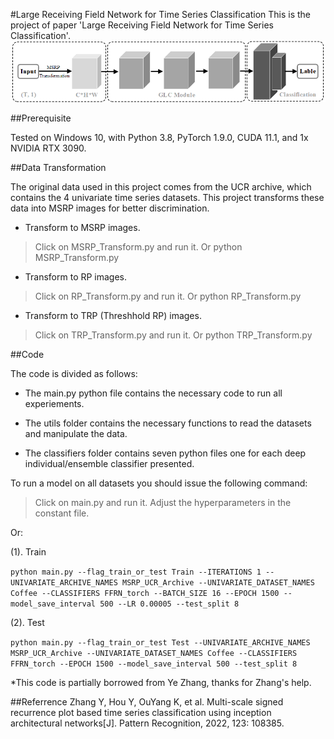 #Large Receiving Field Network for Time Series Classification
This is the project of paper 'Large Receiving Field Network for Time Series Classification'.
![FFRN](LRFN.png "The framework of our proposed method")

##Prerequisite

Tested on Windows 10, with Python 3.8, PyTorch 1.9.0, CUDA 11.1, and 1x NVIDIA RTX 3090.

##Data Transformation

The original data used in this project comes from the UCR archive, which contains the 4 univariate time series datasets. This project transforms these data into MSRP images for better discrimination.


* Transform to MSRP images.

>Click on MSRP_Transform.py and run it. Or python MSRP_Transform.py

* Transform to RP images.
>Click on RP_Transform.py and run it. Or python RP_Transform.py

* Transform to TRP (Threshhold RP) images.
>Click on TRP_Transform.py and run it. Or python TRP_Transform.py

##Code

The code is divided as follows:

* The main.py python file contains the necessary code to run all experiements.

* The utils folder contains the necessary functions to read the datasets and manipulate the data.

* The classifiers folder contains seven python files one for each deep individual/ensemble classifier presented.

To run a model on all datasets you should issue the following command:

>Click on main.py and run it. Adjust the hyperparameters in the constant file.

Or:

(1). Train

`python main.py --flag_train_or_test Train --ITERATIONS 1 --UNIVARIATE_ARCHIVE_NAMES MSRP_UCR_Archive --UNIVARIATE_DATASET_NAMES Coffee --CLASSIFIERS FFRN_torch --BATCH_SIZE 16 --EPOCH 1500 --model_save_interval 500 --LR 0.00005 --test_split 8`

(2). Test

`python main.py --flag_train_or_test Test --UNIVARIATE_ARCHIVE_NAMES MSRP_UCR_Archive --UNIVARIATE_DATASET_NAMES Coffee --CLASSIFIERS FFRN_torch --EPOCH 1500 --model_save_interval 500 --test_split 8`


*This code is partially borrowed from Ye Zhang, thanks for Zhang's help.

##Referrence
Zhang Y, Hou Y, OuYang K, et al. Multi-scale signed recurrence plot based time series classification using inception architectural networks[J]. Pattern Recognition, 2022, 123: 108385.
